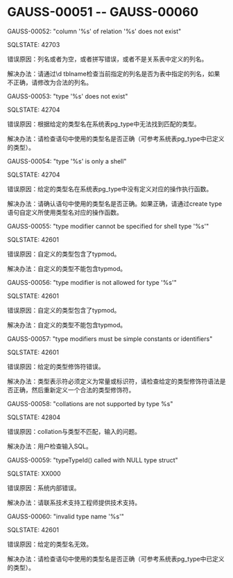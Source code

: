 # GAUSS-00051 -- GAUSS-00060<a name="ZH-CN_TOPIC_0302073605"></a>

GAUSS-00052: "column '%s' of relation '%s' does not exist"

SQLSTATE: 42703

错误原因：列名或者为空，或者拼写错误，或者不是关系表中定义的列名。

解决办法：请通过\\d tblname检查当前指定的列名是否为表中指定的列名，如果不正确，请修改为合法的列名。

GAUSS-00053: "type '%s' does not exist"

SQLSTATE: 42704

错误原因：根据给定的类型名在系统表pg\_type中无法找到匹配的类型。

解决办法：请检查语句中使用的类型名是否正确（可参考系统表pg\_type中已定义的类型）。

GAUSS-00054: "type '%s' is only a shell"

SQLSTATE: 42704

错误原因：给定的类型名在系统表pg\_type中没有定义对应的操作执行函数。

解决办法：请确认语句中使用的类型名是否正确。如果正确，请通过create type语句自定义所使用类型名对应的操作函数。

GAUSS-00055: "type modifier cannot be specified for shell type '%s'"

SQLSTATE:  42601

错误原因：自定义的类型包含了typmod。

解决办法：自定义的类型不能包含typmod。

GAUSS-00056: "type modifier is not allowed for type '%s'"

SQLSTATE:  42601

错误原因：自定义的类型包含了typmod。

解决办法：自定义的类型不能包含typmod。

GAUSS-00057: "type modifiers must be simple constants or identifiers"

SQLSTATE:  42601

错误原因：给定的类型修饰符错误。

解决办法：类型表示符必须定义为常量或标识符，请检查给定的类型修饰符语法是否正确，然后重新定义一个合法的类型修饰符。

GAUSS-00058: "collations are not supported by type %s"

SQLSTATE: 42804

错误原因：collation与类型不匹配，输入的问题。

解决办法：用户检查输入SQL。

GAUSS-00059: "typeTypeId\(\) called with NULL type struct"

SQLSTATE: XX000

错误原因：系统内部错误。

解决办法：请联系技术支持工程师提供技术支持。

GAUSS-00060: "invalid type name '%s'"

SQLSTATE: 42601

错误原因：给定的类型名无效。

解决办法：请检查语句中使用的类型名是否正确（可参考系统表pg\_type中已定义的类型）。

